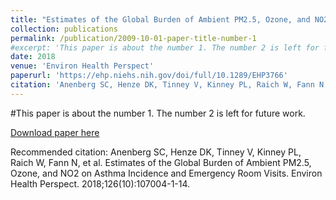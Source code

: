 ```yaml
---
title: "Estimates of the Global Burden of Ambient PM2.5, Ozone, and NO2 on Asthma Incidence and Emergency Room Visits"
collection: publications
permalink: /publication/2009-10-01-paper-title-number-1
#excerpt: 'This paper is about the number 1. The number 2 is left for future work.'
date: 2018
venue: 'Environ Health Perspect'
paperurl: 'https://ehp.niehs.nih.gov/doi/full/10.1289/EHP3766'
citation: 'Anenberg SC, Henze DK, Tinney V, Kinney PL, Raich W, Fann N, et al. (2018). &quot;Estimates of the Global Burden of Ambient PM2.5, Ozone, and NO2 on Asthma Incidence and Emergency Room Visits.&quot; <i>Environ Health Perspect</i>. 126(10):107004-1-14.'
---
```

#This paper is about the number 1. The number 2 is left for future work.

[Download paper here](https://ehp.niehs.nih.gov/doi/full/10.1289/EHP3766)

Recommended citation: Anenberg SC, Henze DK, Tinney V, Kinney PL, Raich W, Fann N, et al. Estimates of the Global Burden of Ambient PM2.5, Ozone, and NO2 on Asthma Incidence and Emergency Room Visits. Environ Health Perspect. 2018;126(10):107004-1-14. 
